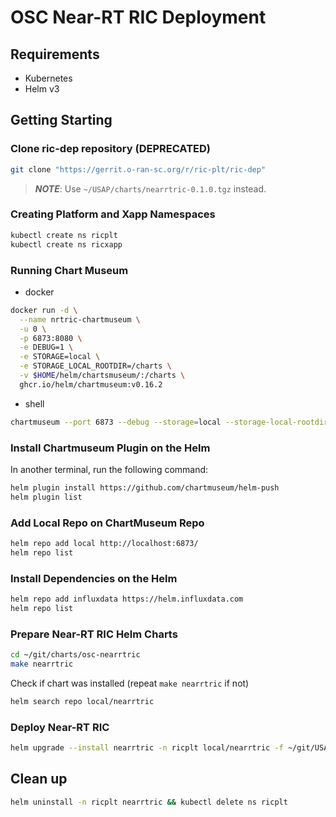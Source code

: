 # OSC Near-RT RIC Deployment

## Requirements

- Kubernetes
- Helm v3

## Getting Starting

### Clone ric-dep repository (DEPRECATED)

```sh
git clone "https://gerrit.o-ran-sc.org/r/ric-plt/ric-dep"
```

> **_NOTE_**: Use `~/USAP/charts/nearrtric-0.1.0.tgz` instead.

### Creating Platform and Xapp Namespaces

```sh
kubectl create ns ricplt
kubectl create ns ricxapp
```

### Running Chart Museum

- docker

```sh
docker run -d \
  --name nrtric-chartmuseum \
  -u 0 \
  -p 6873:8080 \
  -e DEBUG=1 \
  -e STORAGE=local \
  -e STORAGE_LOCAL_ROOTDIR=/charts \
  -v $HOME/helm/chartsmuseum/:/charts \
  ghcr.io/helm/chartmuseum:v0.16.2
```

- shell 

```sh
chartmuseum --port 6873 --debug --storage=local --storage-local-rootdir=~/helm/charts
```

### Install Chartmuseum Plugin on the Helm

In another terminal, run the following command:

```sh
helm plugin install https://github.com/chartmuseum/helm-push
helm plugin list
```

### Add Local Repo on ChartMuseum Repo

```sh
helm repo add local http://localhost:6873/
helm repo list
```

### Install Dependencies on the Helm

```sh
helm repo add influxdata https://helm.influxdata.com
helm repo list
```

### Prepare Near-RT RIC Helm Charts

```sh
cd ~/git/charts/osc-nearrtric
make nearrtric
```

Check if chart was installed (repeat `make nearrtric` if not)

```sh
helm search repo local/nearrtric
```

### Deploy Near-RT RIC

```sh
helm upgrade --install nearrtric -n ricplt local/nearrtric -f ~/git/USAP/configs/osc-ric/osc_ric_values.yaml --create-namespace
```

## Clean up

```sh
helm uninstall -n ricplt nearrtric && kubectl delete ns ricplt
```